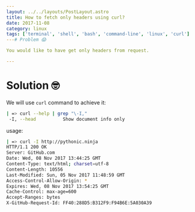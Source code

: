 ```yaml
---
layout: ../../layouts/PostLayout.astro
title: How to fetch only headers using curl?
date: 2017-11-08
category: linux
tags: ['terminal', 'shell', 'bash', 'command-line', 'linux', 'curl']
---# Problem 😱

You would like to have get only headers from request.

---
```


# Solution 🤓

We will use `curl` command to achieve it:

```bash
| => curl --help | grep "\-I,"
 -I, --head          Show document info only
```

usage:
```bash
| => curl -I http://pythonic.ninja
HTTP/1.1 200 OK
Server: GitHub.com
Date: Wed, 08 Nov 2017 13:44:25 GMT
Content-Type: text/html; charset=utf-8
Content-Length: 10556
Last-Modified: Sun, 05 Nov 2017 11:48:59 GMT
Access-Control-Allow-Origin: *
Expires: Wed, 08 Nov 2017 13:54:25 GMT
Cache-Control: max-age=600
Accept-Ranges: bytes
X-GitHub-Request-Id: FF40:288D5:B312F9:F94B6E:5A030A39
```


